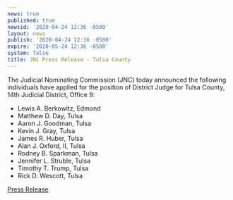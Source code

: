 ```yaml
---
news: true
published: true
newsid: '2020-04-24 12:36 -0500'
layout: news
publish: '2020-04-24 12:36 -0500'
expire: '2020-05-24 12:36 -0500'
system: false
title: JNC Press Release - Tulsa County
---
```

The Judicial Nominating Commission (JNC) today announced the following individuals have applied for the position of District Judge for Tulsa County, 14th Judicial District, Office 9:

- Lewis A. Berkowitz, Edmond
- Matthew D. Day, Tulsa
- Aaron J. Goodman, Tulsa
- Kevin J. Gray, Tulsa
- James R. Huber, Tulsa
- Alan J. Oxford, II, Tulsa
- Rodney B. Sparkman, Tulsa
- Jennifer L. Struble, Tulsa
- Timothy T. Trump, Tulsa
- Rick D. Wescott, Tulsa

[Press Release](http://www.oscn.net/images/news/jnc-press-release-tulsa-county-vacancy.pdf)
